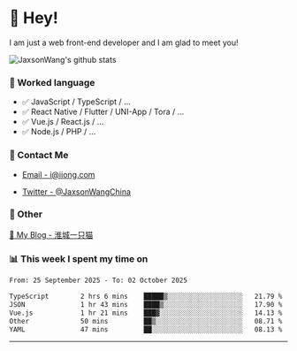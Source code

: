 # 👋 Hey!

I am just a web front-end developer and I am glad to meet you!

![JaxsonWang's github stats](https://github-readme-stats.vercel.app/api?username=JaxsonWang&&show_icons=true&&title_color=1abc9c&&icon_color=1abc9c)


### 📝 Worked language

- ✅ JavaScript / TypeScript / ...
- ✅ React Native / Flutter / UNI-App / Tora / ...
- ✅ Vue.js / React.js / ...
- ✅ Node.js / PHP / ...

### 📮 Contact Me

- [Email - i@iiong.com](mailto:i@iiong.com)

- [Twitter - @JaxsonWangChina](https://twitter.com/JaxsonWangChina)

### 🤪 Other

[📌 My Blog - 淮城一只猫](https://iiong.com)

### 📊 This week I spent my time on

<!--START_SECTION:waka-->

```txt
From: 25 September 2025 - To: 02 October 2025

TypeScript        2 hrs 6 mins    █████▒░░░░░░░░░░░░░░░░░░░   21.79 %
JSON              1 hr 43 mins    ████▒░░░░░░░░░░░░░░░░░░░░   17.90 %
Vue.js            1 hr 21 mins    ███▓░░░░░░░░░░░░░░░░░░░░░   14.13 %
Other             50 mins         ██▒░░░░░░░░░░░░░░░░░░░░░░   08.71 %
YAML              47 mins         ██░░░░░░░░░░░░░░░░░░░░░░░   08.13 %
```

<!--END_SECTION:waka-->

---
